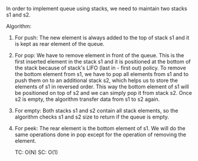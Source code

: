 In order to implement queue using stacks, we need to maintain two stacks s1 and s2.

Algorithm:

1) For push: 
The new element is always added to the top of stack s1 and it is kept as rear element 
of the queue.

2) For pop:
We have to remove element in front of the queue. This is the first inserted element 
in the stack s1 and it is positioned at the bottom of the stack because of stack's LIFO 
(last in - first out) policy. To remove the bottom element from s1, we have to pop all 
elements from s1 and to push them on to an additional stack s2, which helps us to store 
the elements of s1 in reversed order. This way the bottom element of s1 will be 
positioned on top of s2 and we can simply pop it from stack s2. Once s2 is empty, 
the algorithm transfer data from s1 to s2 again.

3) For empty:
Both stacks s1 and s2 contain all stack elements, so the algorithm checks s1 and 
s2 size to return if the queue is empty.

4) For peek:
The rear element is the bottom element of s1. We will do the same operations done 
in pop except for the operation of removing the element.


    TC: O(N)
    SC: O(1)